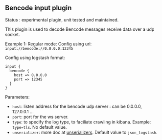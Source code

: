 Bencode input plugin
---

Status : experimental plugin, unit tested and maintained.

This plugin is used to decode Bencode messages receive data over a udp socket.

Example 1: Regular mode:
Config using url: ``input://bencode://0.0.0.0:12345``

Config using logstash format:
````
input {
  bencode {
    host => 0.0.0.0
    port => 12345
  }
}
````

Parameters:

* ``host``: listen address for the bencode udp server : can be 0.0.0.0, 127.0.0.1 ...
* ``port``: port for the ws server.
* ``type``: to specify the log type, to faciliate crawling in kibana. Example: ``type=tls``. No default value.
* ``unserializer``: more doc at [unserializers](unserializers.md). Default value to ``json_logstash``.
